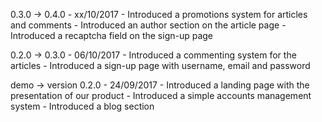 0.3.0 → 0.4.0 - xx/10/2017
    - Introduced a promotions system for articles and comments
    - Introduced an author section on the article page
    - Introduced a recaptcha field on the sign-up page

0.2.0 → 0.3.0 - 06/10/2017
    - Introduced a commenting system for the articles
    - Introduced a sign-up page with username, email and password 

demo → version 0.2.0 - 24/09/2017
    - Introduced a landing page with the presentation of our product
    - Introduced a simple accounts management system
    - Introduced a blog section